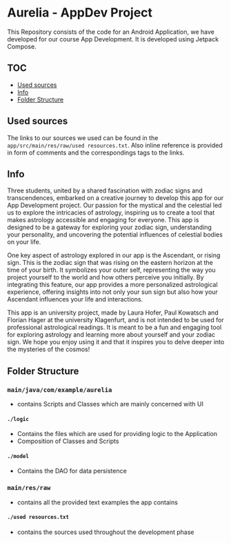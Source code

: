# Aurelia - AppDev Project 

This Repository consists of the code for an Android Application, we have
developed for our course App Development. It is developed using Jetpack Compose.

## TOC

* [Used sources](#used-sources)
* [Info](#info)
* [Folder Structure](#folder-structure)

## Used sources

The links to our sources we used can be found in the `app/src/main/res/raw/used resources.txt`.
Also inline reference is provided in form of comments and the correspondings tags to the links.

## Info

Three students, united by a shared fascination with zodiac signs and transcendences, embarked on a creative journey to develop this app for our App Development project. Our passion for the mystical and the celestial led us to explore the intricacies of astrology, inspiring us to create a tool that makes astrology accessible and engaging for everyone. This app is designed to be a gateway for exploring your zodiac sign, understanding your personality, and uncovering the potential influences of celestial bodies on your life.

One key aspect of astrology explored in our app is the Ascendant, or rising sign. This is the zodiac sign that was rising on the eastern horizon at the time of your birth. It symbolizes your outer self, representing the way you project yourself to the world and how others perceive you initially. By integrating this feature, our app provides a more personalized astrological experience, offering insights into not only your sun sign but also how your Ascendant influences your life and interactions.

This app is an university project, made by Laura Hofer, Paul Kowatsch and Florian Hager at the university Klagenfurt, and is not intended to be used for professional astrological readings. It is meant to be a fun and engaging tool for exploring astrology and learning more about yourself and your zodiac sign. We hope you enjoy using it and that it inspires you to delve deeper into the mysteries of the cosmos!

## Folder Structure

### `main/java/com/example/aurelia`

* contains Scripts and Classes which are mainly concerned with UI

#### `./logic`

* Contains the files which are used for providing logic to the Application
* Composition of Classes and Scripts

#### `./model`

* Contains the DAO for data persistence

### `main/res/raw`

* contains all the provided text examples the app contains

#### `./used resources.txt`
* contains the sources used throughout the development phase

